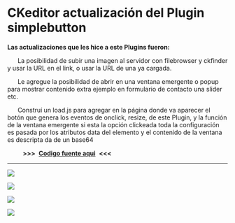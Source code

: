 # CKeditor actualización del Plugin simplebutton #

**Las actualizaciones que les hice a este Plugins fueron:**


      La posibilidad de subir una imagen al servidor con filebrowser y ckfinder y usar la URL en el link, o usar la URL de una ya cargada.

      Le agregue la posibilidad de abrir en una ventana emergente o popup para mostrar contenido extra ejemplo en formulario de contacto una slider etc.

      Construí un load.js  para agregar en la página donde va aparecer el botón que genera los eventos de onclick, resize,  de este Plugin, y la función de la ventana emergente si esta la opción clickeada toda la configuración es pasada por los atributos data del elemento y el contenido de la ventana es descripta da de  un base64

      
  **>>>**  [**Codigo fuente aqui**](https://github.com/dennysjmarquez/SOURCE-CODE-plugin-ckeditor-simplebutton)  **<<<**  


----------

![](https://raw.githubusercontent.com/dennysjmarquez/portfolio/master/2016/proyecto-CKeditor-actualizacion-Plugin-simplebutton/Print%20screen%204%2C%20Proyecto%20CKeditor%20actualizaci%C3%B3n%20Plugin%20simplebutton%20para%20el%20Proyecto%20CMS%20al%20estilo%20de%20Wix.com.jpg)

![](https://raw.githubusercontent.com/dennysjmarquez/portfolio/master/2016/proyecto-CKeditor-actualizacion-Plugin-simplebutton/Print%20screen%204%2C%20Proyecto%20CKeditor%20actualizaci%C3%B3n%20Plugin%20simplebutton%20para%20el%20Proyecto%20CMS%20al%20estilo%20de%20Wix.com.jpg)

![](https://raw.githubusercontent.com/dennysjmarquez/portfolio/master/2016/proyecto-CKeditor-actualizacion-Plugin-simplebutton/Print%20screen%205%2C%20Proyecto%20CKeditor%20actualizaci%C3%B3n%20Plugin%20simplebutton%20para%20el%20Proyecto%20CMS%20al%20estilo%20de%20Wix.com.jpg)

![](https://raw.githubusercontent.com/dennysjmarquez/portfolio/master/2016/proyecto-CKeditor-actualizacion-Plugin-simplebutton/Print%20screen%206%2C%20Proyecto%20CKeditor%20actualizaci%C3%B3n%20Plugin%20simplebutton%20para%20el%20Proyecto%20CMS%20al%20estilo%20de%20Wix.com.jpg)
